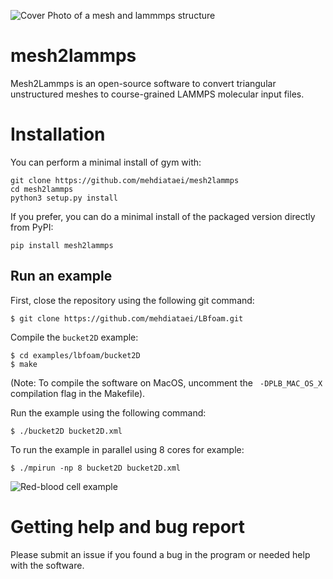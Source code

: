 ![Cover Photo of a mesh and lammmps structure](imgs/CoverPhoto)
# mesh2lammps
Mesh2Lammps is an open-source software to convert triangular unstructured meshes to course-grained LAMMPS molecular input files.

# Installation
You can perform a minimal install of gym with:

```
git clone https://github.com/mehdiataei/mesh2lammps
cd mesh2lammps
python3 setup.py install 

```
If you prefer, you can do a minimal install of the packaged version directly from PyPI:

```
pip install mesh2lammps 

```
## Run an example

First, close the repository using the following git command:

```
$ git clone https://github.com/mehdiataei/LBfoam.git
```


Compile the `bucket2D` example:
```
$ cd examples/lbfoam/bucket2D
$ make
```

(Note: To compile the software on MacOS, uncomment the ` -DPLB_MAC_OS_X` compilation flag in the Makefile).

Run the example using the following command:

```
$ ./bucket2D bucket2D.xml
```

To run the example in parallel using 8 cores for example:

```
$ ./mpirun -np 8 bucket2D bucket2D.xml
```

![Red-blood cell example](imgs/CoverPhoto)

# Getting help and bug report

Please submit an issue if you found a bug in the program or needed help with the software.